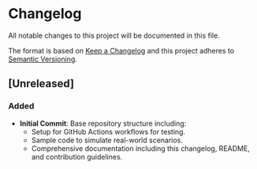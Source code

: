 # Changelog

All notable changes to this project will be documented in this file.

The format is based on [Keep a Changelog](https://keepachangelog.com/en/1.0.0/) and this project adheres to [Semantic Versioning](https://semver.org/spec/v2.0.0.html).

## [Unreleased]

### Added

- **Initial Commit**: Base repository structure including:
  - Setup for GitHub Actions workflows for testing.
  - Sample code to simulate real-world scenarios.
  - Comprehensive documentation including this changelog, README, and contribution guidelines.
